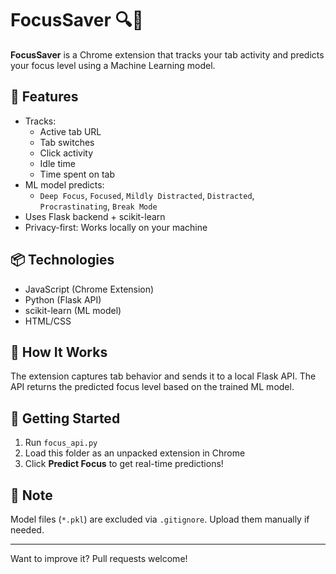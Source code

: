 # FocusSaver 🔍🧠

**FocusSaver** is a Chrome extension that tracks your tab activity and predicts your focus level using a Machine Learning model.

## 🌟 Features
- Tracks:
  - Active tab URL
  - Tab switches
  - Click activity
  - Idle time
  - Time spent on tab
- ML model predicts:
  - `Deep Focus`, `Focused`, `Mildly Distracted`, `Distracted`, `Procrastinating`, `Break Mode`
- Uses Flask backend + scikit-learn
- Privacy-first: Works locally on your machine

## 📦 Technologies
- JavaScript (Chrome Extension)
- Python (Flask API)
- scikit-learn (ML model)
- HTML/CSS

## 🧠 How It Works
The extension captures tab behavior and sends it to a local Flask API. The API returns the predicted focus level based on the trained ML model.

## 🚀 Getting Started
1. Run `focus_api.py`
2. Load this folder as an unpacked extension in Chrome
3. Click **Predict Focus** to get real-time predictions!

## 🔐 Note
Model files (`*.pkl`) are excluded via `.gitignore`. Upload them manually if needed.

---

Want to improve it? Pull requests welcome!

